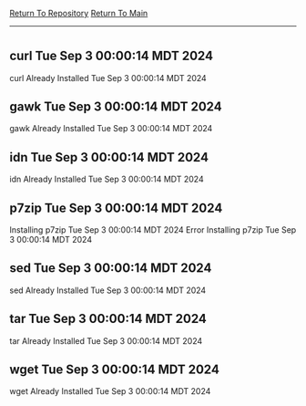 [Return To Repository](https://github.com/DigitalWarrior/piholeparser/)
[Return To Main](https://github.com/DigitalWarrior/piholeparser/blob/master/RecentRunLogs/Mainlog.md)
____________________________________
# 
## curl Tue Sep  3 00:00:14 MDT 2024
curl Already Installed Tue Sep  3 00:00:14 MDT 2024
## gawk Tue Sep  3 00:00:14 MDT 2024
gawk Already Installed Tue Sep  3 00:00:14 MDT 2024
## idn Tue Sep  3 00:00:14 MDT 2024
idn Already Installed Tue Sep  3 00:00:14 MDT 2024
## p7zip Tue Sep  3 00:00:14 MDT 2024
Installing p7zip Tue Sep  3 00:00:14 MDT 2024
Error Installing p7zip Tue Sep  3 00:00:14 MDT 2024
## sed Tue Sep  3 00:00:14 MDT 2024
sed Already Installed Tue Sep  3 00:00:14 MDT 2024
## tar Tue Sep  3 00:00:14 MDT 2024
tar Already Installed Tue Sep  3 00:00:14 MDT 2024
## wget Tue Sep  3 00:00:14 MDT 2024
wget Already Installed Tue Sep  3 00:00:14 MDT 2024
